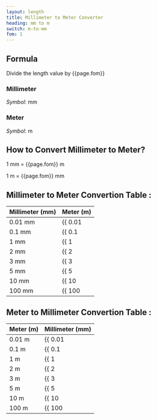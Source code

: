 ```yaml
---
layout: length
title: Millimeter to Meter Converter
heading: mm to m
switch: m-to-mm
fom: 1
---
```


## Formula
Divide the length value by {{page.fom}}

### Millimeter
*Symbol*: mm

### Meter
*Symbol*: m

## How to Convert Millimeter to Meter?
1 mm = {{page.fom}} m

1 m = {{page.fom}} mm

## Millimeter to Meter Convertion Table :

| Millimeter (mm) | Meter (m) |
| ---- | ---- |
| 0.01 mm | {{ 0.01 | divided_by: page.fom | round: 5 }} m |
| 0.1 mm | {{ 0.1 | divided_by: page.fom | round: 5 }} m |
| 1 mm | {{ 1 | divided_by: page.fom | round: 5 }} m |
| 2 mm | {{ 2 | divided_by: page.fom | round: 5 }} m |
| 3 mm | {{ 3 | divided_by: page.fom | round: 5 }} m |
| 5 mm | {{ 5 | divided_by: page.fom | round: 5 }} m |
| 10 mm | {{ 10 | divided_by: page.fom | round: 5 }} m |
| 100 mm | {{ 100 | divided_by: page.fom | round: 5 }} m |

## Meter to Millimeter Convertion Table :

| Meter (m) | Millimeter (mm) |
| ---- | ---- |
| 0.01 m | {{ 0.01 | times: page.fom | round: 5 }} mm |
| 0.1 m | {{ 0.1 | times: page.fom | round: 5 }} mm |
| 1 m | {{ 1 | times: page.fom | round: 5 }} mm |
| 2 m | {{ 2 | times: page.fom | round: 5 }} mm |
| 3 m | {{ 3 | times: page.fom | round: 5 }} mm |
| 5 m | {{ 5 | times: page.fom | round: 5 }} mm |
| 10 m | {{ 10 | times: page.fom | round: 5 }} mm |
| 100 m | {{ 100 | times: page.fom | round: 5 }} mm |

<script>
selectInput[2].selected = true
selectOutput[7].selected = true
</script>

